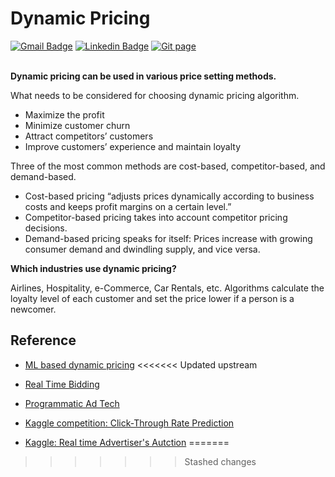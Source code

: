 # Dynamic Pricing

[![Gmail Badge](https://img.shields.io/badge/Gmail-d14836?style=flat-square&logo=Gmail&logoColor=white&link=mailto:reejugn.kim@gmail.com)](mailto:reejung.kim@gmail.com)
[![Linkedin Badge](https://img.shields.io/badge/-LinkedIn-blue?style=flat-square&logo=Linkedin&logoColor=white&link=www.linkedin.com/in/reejungkim/)](https://www.linkedin.com/in/reejungkim/)
[![Git page](http://img.shields.io/badge/-Portfolio-black?style=flat-square&logo=github&link=https://reejungkim.github.io/)](https://reejungkim.github.io/)
<br></br>

<b>Dynamic pricing can be used in various price setting methods.</b>

What needs to be considered for choosing dynamic pricing algorithm.

- Maximize the profit
- Minimize customer churn
- Attract competitors’ customers
- Improve customers’ experience and maintain loyalty

Three of the most common methods are cost-based, competitor-based, and demand-based.

- Cost-based pricing “adjusts prices dynamically according to business costs and keeps profit margins on a certain level.”
- Competitor-based pricing takes into account competitor pricing decisions.
- Demand-based pricing speaks for itself: Prices increase with growing consumer demand and dwindling supply, and vice versa.

<b>Which industries use dynamic pricing?</b>

Airlines, Hospitality, e-Commerce, Car Rentals, etc.
Algorithms calculate the loyalty level of each customer and set the price lower if a person is a newcomer.

## Reference

- [ML based dynamic pricing](https://medium.com/total-data-science/how-machine-learning-is-helping-in-providing-dynamic-pricing-7efdb8af9083)
<<<<<<< Updated upstream
- [Real Time Bidding](https://www.kaggle.com/datasets/saurav9786/real-time-advertisers-auction)
- [Programmatic Ad Tech](https://medium.com/@greedy_game/ad-tech-simplified-what-is-programmatic-ad-tech-1d98a3e4d7c)

- [Kaggle competition: Click-Through Rate Prediction](https://www.kaggle.com/competitions/avazu-ctr-prediction/overview)
- [Kaggle: Real time Advertiser's Autction](https://www.kaggle.com/datasets/saurav9786/real-time-advertisers-auction)
=======
>>>>>>> Stashed changes
